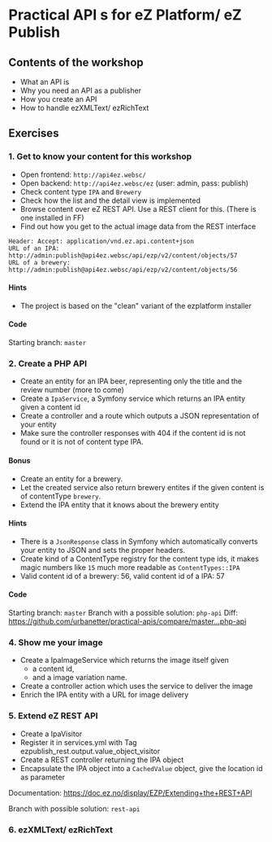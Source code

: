 # Practical API s for eZ Platform/ eZ Publish

## Contents of the workshop
* What an API is
* Why you need an API as a publisher
* How you create an API
* How to handle ezXMLText/ ezRichText

## Exercises

### 1. Get to know your content for this workshop

* Open frontend: `http://api4ez.websc/`
* Open backend: `http://api4ez.websc/ez` (user: admin, pass: publish)
* Check content type `IPA` and `Brewery`
* Check how the list and the detail view is implemented
* Browse content over eZ REST API. Use a REST client for this. (There is one installed in FF) 
* Find out how you get to the actual image data from the REST interface

```
Header: Accept: application/vnd.ez.api.content+json
URL of an IPA: http://admin:publish@api4ez.websc/api/ezp/v2/content/objects/57
URL of a brewery: http://admin:publish@api4ez.websc/api/ezp/v2/content/objects/56
```    

#### Hints
* The project is based on the "clean" variant of the ezplatform installer

#### Code
Starting branch: `master`

### 2. Create a PHP API

* Create an entity for an IPA beer, representing only the title and the review number (more to come)
* Create a `IpaService`, a Symfony service which returns an IPA entity given a content id
* Create a controller and a route which outputs a JSON representation of your entity
* Make sure the controller responses with 404 if the content id is not found or it is not of content type IPA.

#### Bonus
* Create an entity for a brewery.
* Let the created service also return brewery entites if the given content is of contentType `brewery`.
* Extend the IPA entity that it knows about the brewery entity

#### Hints
* There is a `JsonResponse` class in Symfony which automatically converts your entity to JSON and sets the proper headers.
* Create kind of a ContentType registry for the content type ids, it makes magic numbers like `15` much more readable as `ContentTypes::IPA`
* Valid content id of a brewery: 56, valid content id of a IPA: 57

#### Code
Starting branch: `master`
Branch with a possible solution: `php-api`
Diff: https://github.com/urbanetter/practical-apis/compare/master...php-api

### 4. Show me your image

* Create a IpaImageService which returns the image itself given
  * a content id,
  * and a image variation name.
* Create a controller action which uses the service to deliver the image
* Enrich the IPA entity with a URL for image delivery

### 5. Extend eZ REST API

* Create a IpaVisitor
* Register it in services.yml with Tag ezpublish_rest.output.value_object_visitor
* Create a REST controller returning the IPA object
* Encapsulate the IPA object into a `CachedValue` object, give the location id as parameter

Documentation: https://doc.ez.no/display/EZP/Extending+the+REST+API

Branch with possible solution: `rest-api`

### 6. ezXMLText/ ezRichText

